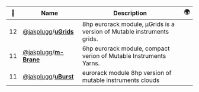 |:star2: | Name | Description | 🌍|
|---|---|---|---|
|12|[@jakplugg](https://github.com/jakplugg)/[**uGrids**](https://github.com/jakplugg/uGrids)|8hp eurorack module, μGrids is a version of Mutable instruments grids.||
|11|[@jakplugg](https://github.com/jakplugg)/[**m-Brane**](https://github.com/jakplugg/m-Brane)|6hp eurorack module, compact verion of Mutable Instruments Yarns.||
|11|[@jakplugg](https://github.com/jakplugg)/[**uBurst**](https://github.com/jakplugg/uBurst)|eurorack module 8hp version of mutable instruments clouds||

